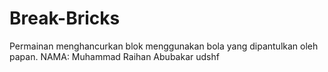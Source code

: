 # Break-Bricks
Permainan menghancurkan blok menggunakan bola yang dipantulkan oleh papan.
NAMA: 
Muhammad Raihan Abubakar udshf